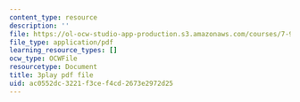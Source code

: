 ```yaml
---
content_type: resource
description: ''
file: https://ol-ocw-studio-app-production.s3.amazonaws.com/courses/7-91j-foundations-of-computational-and-systems-biology-spring-2014/ac0552dc3221f3cef4cd2673e2972d25_RBPcKbEvK3U.pdf
file_type: application/pdf
learning_resource_types: []
ocw_type: OCWFile
resourcetype: Document
title: 3play pdf file
uid: ac0552dc-3221-f3ce-f4cd-2673e2972d25
---
```

